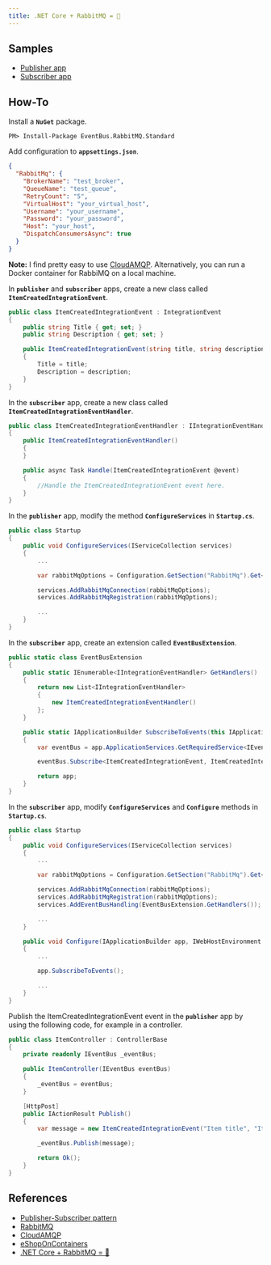 ```yaml
---
title: .NET Core + RabbitMQ = 🎉
---
```


## Samples

- [Publisher app](https://github.com/sayganov/EventBus.RabbitMQ.Standard/tree/master/samples/Publisher)
- [Subscriber app](https://github.com/sayganov/EventBus.RabbitMQ.Standard/tree/master/samples/Subscriber)

## How-To

Install a **`NuGet`** package.

```console
PM> Install-Package EventBus.RabbitMQ.Standard
```

Add configuration to **`appsettings.json`**.

```json
{
  "RabbitMq": {
    "BrokerName": "test_broker",
    "QueueName": "test_queue",
    "RetryCount": "5",
    "VirtualHost": "your_virtual_host",
    "Username": "your_username",
    "Password": "your_password",
    "Host": "your_host",
    "DispatchConsumersAsync": true
  }
}
```

**Note:** I find pretty easy to use [CloudAMQP](https://www.cloudamqp.com/). Alternatively, you can run a Docker container for RabbiMQ on a local machine.

In **`publisher`** and **`subscriber`** apps, create a new class called **`ItemCreatedIntegrationEvent`**.

```csharp
public class ItemCreatedIntegrationEvent : IntegrationEvent
{
    public string Title { get; set; }
    public string Description { get; set; }

    public ItemCreatedIntegrationEvent(string title, string description)
    {
        Title = title;
        Description = description;
    }
}
```

In the **`subscriber`** app, create a new class called **`ItemCreatedIntegrationEventHandler`**.

```csharp
public class ItemCreatedIntegrationEventHandler : IIntegrationEventHandler<ItemCreatedIntegrationEvent>
{
    public ItemCreatedIntegrationEventHandler()
    {
    }

    public async Task Handle(ItemCreatedIntegrationEvent @event)
    {
        //Handle the ItemCreatedIntegrationEvent event here.
    }
}
```

In the **`publisher`** app, modify the method **`ConfigureServices`** in **`Startup.cs`**.

```csharp
public class Startup
{
    public void ConfigureServices(IServiceCollection services)
    {
        ...

        var rabbitMqOptions = Configuration.GetSection("RabbitMq").Get<RabbitMqOptions>();

        services.AddRabbitMqConnection(rabbitMqOptions);
        services.AddRabbitMqRegistration(rabbitMqOptions);

        ...
    }
}
```

In the **`subscriber`** app, create an extension called **`EventBusExtension`**.

```csharp
public static class EventBusExtension
{
    public static IEnumerable<IIntegrationEventHandler> GetHandlers()
    {
        return new List<IIntegrationEventHandler>
        {
            new ItemCreatedIntegrationEventHandler()
        };
    }

    public static IApplicationBuilder SubscribeToEvents(this IApplicationBuilder app)
    {
        var eventBus = app.ApplicationServices.GetRequiredService<IEventBus>();

        eventBus.Subscribe<ItemCreatedIntegrationEvent, ItemCreatedIntegrationEventHandler>();

        return app;
    }
}
```

In the **`subscriber`** app, modify **`ConfigureServices`** and **`Configure`** methods in **`Startup.cs`**.

```csharp
public class Startup
{
    public void ConfigureServices(IServiceCollection services)
    {
        ...

        var rabbitMqOptions = Configuration.GetSection("RabbitMq").Get<RabbitMqOptions>();

        services.AddRabbitMqConnection(rabbitMqOptions);
        services.AddRabbitMqRegistration(rabbitMqOptions);
        services.AddEventBusHandling(EventBusExtension.GetHandlers());

        ...
    }

    public void Configure(IApplicationBuilder app, IWebHostEnvironment env)
    {
        ...

        app.SubscribeToEvents();

        ...
    }
}
```

Publish the ItemCreatedIntegrationEvent event in the **`publisher`** app by using the following code, for example in a controller.

```csharp
public class ItemController : ControllerBase
{
    private readonly IEventBus _eventBus;

    public ItemController(IEventBus eventBus)
    {
        _eventBus = eventBus;
    }

    [HttpPost]
    public IActionResult Publish()
    {
        var message = new ItemCreatedIntegrationEvent("Item title", "Item description");

        _eventBus.Publish(message);

        return Ok();
    }
}
```

## References

- [Publisher-Subscriber pattern](https://docs.microsoft.com/en-us/azure/architecture/patterns/publisher-subscriber)
- [RabbitMQ](https://www.rabbitmq.com/)
- [CloudAMQP](https://www.cloudamqp.com/)
- [eShopOnContainers](https://github.com/dotnet-architecture/eShopOnContainers)
- [.NET Core + RabbitMQ = 🎉](https://dev.to/sayganov/net-core-rabbitmq-5dim)

